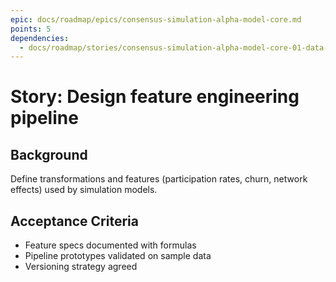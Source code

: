 ```yaml
---
epic: docs/roadmap/epics/consensus-simulation-alpha-model-core.md
points: 5
dependencies:
  - docs/roadmap/stories/consensus-simulation-alpha-model-core-01-data-audit.md
---
```

# Story: Design feature engineering pipeline

## Background
Define transformations and features (participation rates, churn, network effects) used by simulation models.

## Acceptance Criteria
- Feature specs documented with formulas
- Pipeline prototypes validated on sample data
- Versioning strategy agreed
